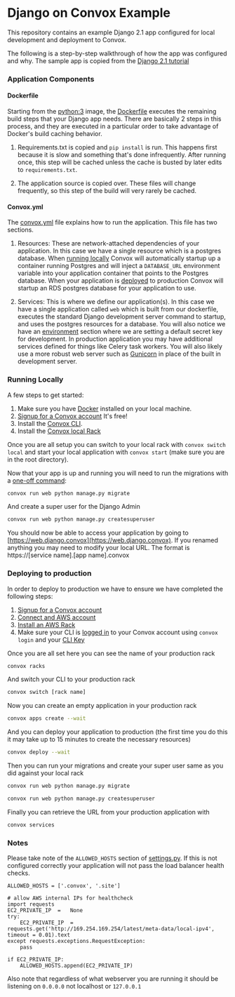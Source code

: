 # Django on Convox Example

This repository contains an example Django 2.1 app configured for local development and deployment to Convox.

The following is a step-by-step walkthrough of how the app was configured and why. The sample app is copied from the [Django 2.1 tutorial](https://docs.djangoproject.com/en/2.1/intro/tutorial01/)

### Application Components

#### Dockerfile

Starting from the [python:3](https://hub.docker.com/_/python/) image, the [Dockerfile](https://github.com/convox-examples/django/blob/master/Dockerfile) executes the remaining build steps that your Django app needs. There are basically 2 steps in this process, and they are executed in a particular order to take advantage of Docker's build caching behavior.

1. Requirements.txt is copied and `pip install` is run. This happens first because it is slow and something that's done infrequently. After running once, this step will be cached unless the cache is busted by later edits to `requirements.txt`.

2. The application source is copied over. These files will change frequently, so this step of the build will very rarely be cached.

#### Convox.yml

The [convox.yml](https://github.com/convox-examples/django/blob/master/convox.yml) file explains how to run the application. This file has two sections.

1. Resources: These are network-attached dependencies of your application. In this case we have a single resource which is a postgres database. When [running locally](https://docs.convox.com/development/running-locally) Convox will automatically startup up a container running Postgres and will inject a ```DATABASE_URL``` environment variable into your application container that points to the Postgres database. When your application is [deployed](https://docs.convox.com/deployment/deploying-to-convox) to production Convox will startup an RDS postgres database for your application to use. 

2. Services: This is where we define our application(s). In this case we have a single application called ```web``` which is built from our dockerfile, executes the standard Django development server command to startup, and uses the postgres resources for a database. You will also notice we have an [environment](https://docs.convox.com/management/environment) section where we are setting a default secret key for development. In production application you may have additional services defined for things like Celery task workers. You will also likely use a more robust web server such as [Gunicorn](https://gunicorn.org/) in place of the built in development server. 

### Running Locally

A few steps to get started:

1. Make sure you have [Docker](https://www.docker.com/products/docker-desktop) installed on your local machine. 
2. [Signup for a Convox account](https://convox.com/signup) It's free!
3. Install the [Convox CLI](https://docs.convox.com/development/installation). 
4. Install the [Convox local Rack](https://docs.convox.com/development/running-locally)

Once you are all setup you can switch to your local rack with ```convox switch local``` and start your local application with ```convox start``` (make sure you are in the root directory).

Now that your app is up and running you will need to run the migrations with a [one-off command](https://docs.convox.com/management/one-off-commands):

```bash
convox run web python manage.py migrate
```

And create a super user for the Django Admin

```bash
convox run web python manage.py createsuperuser
```

You should now be able to access your application by going to [https://web.django.convox](https://web.django.convox). If you renamed anything you may need to modify your local URL. The format is https://[service name].[app name].convox

### Deploying to production

In order to deploy to production we have to ensure we have completed the following steps:

1. [Signup for a Convox account](https://convox.com/signup)
2. [Connect and AWS account](https://docs.convox.com/introduction/getting-started#connect-an-aws-account)
3. [Install an AWS Rack](https://docs.convox.com/introduction/getting-started#install-an-aws-rack)
4. Make sure your CLI is [logged in](https://docs.convox.com/reference/login-and-authentication) to your Convox account using ```convox login``` and your [CLI Key](https://console.convox.com/account)

Once you are all set here you can see the name of your production rack

```bash 
convox racks
```

And switch your CLI to your production rack

```bash
convox switch [rack name]
```

Now you can create an empty application in your production rack

```bash
convox apps create --wait
```

And you can deploy your application to production (the first time you do this it may take up to 15 minutes to create the necessary resources)

```bash
convox deploy --wait
```

Then you can run your migrations and create your super user same as you did against your local rack

```bash
convox run web python manage.py migrate
```

```bash
convox run web python manage.py createsuperuser
```

Finally you can retrieve the URL from your production application with

```bash
convox services
```


### Notes

Please take note of the ```ALLOWED_HOSTS``` section of [settings.py]((https://github.com/convox-examples/django/blob/master/mysite/settings.py) ). If this is not configured correctly your application will not pass the load balancer health checks.
````
ALLOWED_HOSTS = ['.convox', '.site']

# allow AWS internal IPs for healthcheck
import requests
EC2_PRIVATE_IP  =   None
try:
    EC2_PRIVATE_IP  =   requests.get('http://169.254.169.254/latest/meta-data/local-ipv4', timeout = 0.01).text
except requests.exceptions.RequestException:
    pass

if EC2_PRIVATE_IP:
    ALLOWED_HOSTS.append(EC2_PRIVATE_IP)
````

Also note that regardless of what webserver you are running it should be listening on ```0.0.0.0``` not localhost or ```127.0.0.1```



